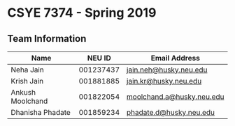 # CSYE 7374 - Spring 2019

## Team Information

| Name | NEU ID | Email Address |
| --- | --- | --- |
| Neha Jain| 001237437 |jain.neh@husky.neu.edu|
| Krish Jain| 001881885 |jain.kr@husky.neu.edu |
| Ankush Moolchand |001822054 |moolchand.a@husky.neu.edu |
| Dhanisha Phadate| 001859234 |phadate.d@husky.neu.edu |



